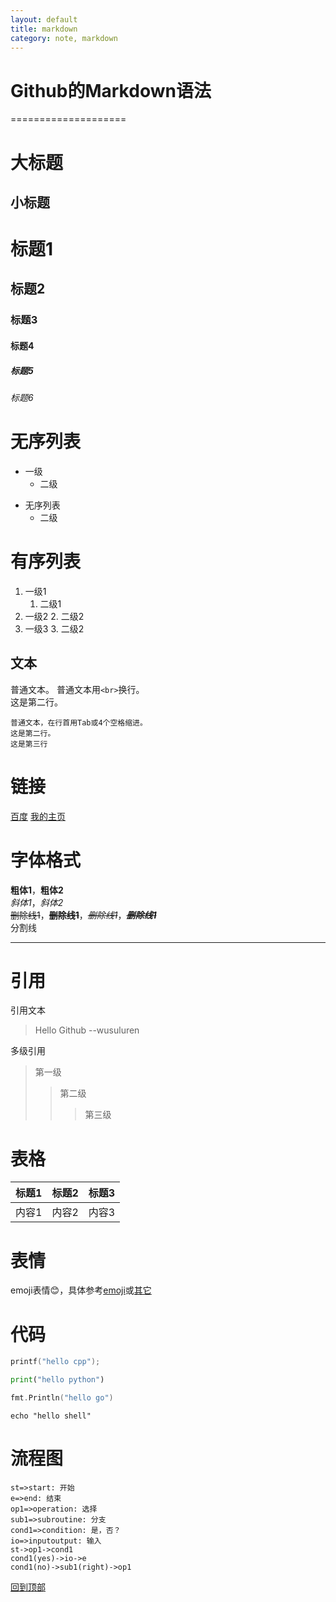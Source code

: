 ```yaml
---
layout: default
title: markdown
category: note, markdown
---
```


# Github的Markdown语法
====================

大标题
======
小标题
------

# 标题1
## 标题2
### 标题3
#### 标题4
##### 标题5
###### 标题6

# 无序列表
* 一级
	* 二级
- 无序列表
	- 二级

# 有序列表
1. 一级1
	1. 二级1
2. 一级2
	2. 二级2
1. 一级3
	3. 二级2

文本
----
普通文本。
普通文本用`<br>`换行。<br>
这是第二行。

	普通文本，在行首用Tab或4个空格缩进。
	这是第二行。
	这是第三行

# 链接
[百度](http://www.baidu.com "百度主页")
[我的主页](http://wusuluren.github.io "我的主页")

# 字体格式
**粗体1**，__粗体2__<br>
*斜体1*，_斜体2_<br>
~~删除线1~~，**~~删除线1~~**，*~~删除线1~~*，***~~删除线1~~***<br>
分割线
***

# 引用
引用文本
>Hello Github
--wusuluren

多级引用
>第一级
>>第二级
>>>第三级

# 表格
|标题1|标题2|标题3|
| ----- |:------:| ------|
|内容1|内容2|内容3|

# 表情
emoji表情:blush:，具体参考[emoji](http://www.emoji-cheat-sheet.com "官方网站，打开慢")或[其它](https://github.com/bdxing/README/blob/master/emoji.md "这个打开快一点")

# 代码
```cpp
printf("hello cpp");
```
```python
print("hello python")
```
```go
fmt.Println("hello go")
```
```shell
echo "hello shell"
```

# 流程图
```flow
st=>start: 开始
e=>end: 结束
op1=>operation: 选择
sub1=>subroutine: 分支
cond1=>condition: 是，否？
io=>inputoutput: 输入
st->op1->cond1
cond1(yes)->io->e
cond1(no)->sub1(right)->op1
```

[回到顶部](#github的markdown语法)
